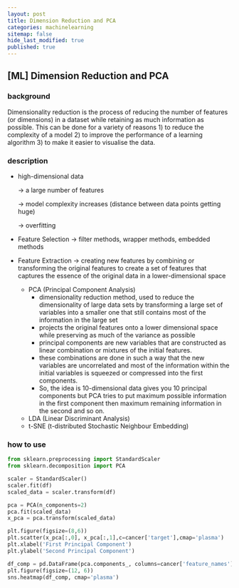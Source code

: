 ```yaml
---
layout: post
title: Dimension Reduction and PCA 
categories: machinelearning
sitemap: false
hide_last_modified: true
published: true
---
```


## [ML] Dimension Reduction and PCA

### background

Dimensionality reduction is the process of reducing the number of features (or dimensions) in a dataset while retaining as much information as possible. This can be done for a variety of reasons 1) to reduce the complexity of a model 2) to improve the performance of a learning algorithm 3) to make it easier to visualise the data.

### description

- high-dimensional data
    
    → a large number of features
    
    → model complexity increases (distance between data points getting huge)
    
    → overfitting
    
- Feature Selection → filter methods, wrapper methods, embedded methods
- Feature Extraction → creating new features by combining or transforming the original features to create a set of features that captures the essence of the original data in a lower-dimensional space
    - PCA (Principal Component Analysis)
        - dimensionality reduction method, used to reduce the dimensionality of large data sets by transforming a large set of variables into a smaller one that still contains most of the information in the large set
        - projects the original features onto a lower dimensional space while preserving as much of the variance as possible
        - principal components are new variables that are constructed as linear combination or mixtures of the initial features.
        - these combinations are done in such a way that the new variables are uncorrelated and most of the information within the initial variables is squeezed or compressed into the first components.
        - So, the idea is 10-dimensional data gives you 10 principal components but PCA tries to put maximum possible information in the first component then maximum remaining information in the second and so on.
    - LDA (Linear Discriminant Analysis)
    - t-SNE (t-distributed Stochastic Neighbour Embedding)

### how to use
~~~python
from sklearn.preprocessing import StandardScaler
from sklearn.decomposition import PCA

scaler = StandardScaler()
scaler.fit(df)
scaled_data = scaler.transform(df)

pca = PCA(n_components=2)
pca.fit(scaled_data)
x_pca = pca.transform(scaled_data)

plt.figure(figsize=(8,6))
plt.scatter(x_pca[:,0], x_pca[:,1],c=cancer['target'],cmap='plasma')
plt.xlabel('First Principal Component')
plt.ylabel('Second Principal Component')

df_comp = pd.DataFrame(pca.components_, columns=cancer['feature_names'])
plt.figure(figsize=(12, 6))
sns.heatmap(df_comp, cmap='plasma')
~~~